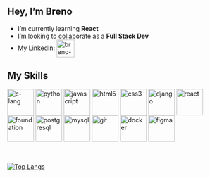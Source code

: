 ## Hey, I’m Breno
- I’m currently learning **React**
- I’m looking to collaborate as a **Full Stack Dev**
- My LinkedIn: <a href="https://www.linkedin.com/in/brenolambertini/" target="_blank"><img align="center" alt="breno-linkedin" height="40" width="40" src="https://cdn.jsdelivr.net/gh/devicons/devicon/icons/linkedin/linkedin-original.svg" /></a>


## My Skills
<div>
  <img align="center" alt="c-lang" height="60" width="60" src="https://cdn.jsdelivr.net/gh/devicons/devicon/icons/c/c-original.svg" /> 
  <img align="center" alt="python" height="60" width="60" src="https://cdn.jsdelivr.net/gh/devicons/devicon/icons/python/python-original-wordmark.svg" />
  <img align="center" alt="javascript" height="60" width="60" src="https://cdn.jsdelivr.net/gh/devicons/devicon/icons/javascript/javascript-original.svg" />
  <img align="center" alt="html5" height="60" width="60" src="https://cdn.jsdelivr.net/gh/devicons/devicon/icons/html5/html5-original.svg" />
  <img align="center" alt="css3" height="60" width="60" src="https://cdn.jsdelivr.net/gh/devicons/devicon/icons/css3/css3-original.svg" />
  <img align="center" alt="django" height="60" width="60" src="https://cdn.jsdelivr.net/gh/devicons/devicon/icons/django/django-plain-wordmark.svg" />
  <img align="center" alt="react" height="60" width="60" src="https://cdn.jsdelivr.net/gh/devicons/devicon/icons/react/react-original-wordmark.svg" />
  <img align="center" alt="foundation" height="60" width="60" src="https://cdn.jsdelivr.net/gh/devicons/devicon/icons/foundation/foundation-original-wordmark.svg" />
  <img align="center" alt="postgresql" height="60" width="60" src="https://cdn.jsdelivr.net/gh/devicons/devicon/icons/postgresql/postgresql-original-wordmark.svg" />
  <img align="center" alt="mysql" height="60" width="60" src="https://cdn.jsdelivr.net/gh/devicons/devicon/icons/mysql/mysql-original-wordmark.svg" />     
  <img align="center" alt="git" height="60" width="60" src="https://cdn.jsdelivr.net/gh/devicons/devicon/icons/git/git-original-wordmark.svg" />
  <img align="center" alt="docker" height="60" width="60" src="https://cdn.jsdelivr.net/gh/devicons/devicon/icons/docker/docker-original-wordmark.svg" />
  <img align="center" alt="figma" height="60" width="60" src="https://cdn.jsdelivr.net/gh/devicons/devicon/icons/figma/figma-original.svg" />
</div>

<br></br>
[![Top Langs](https://github-readme-stats.vercel.app/api/top-langs/?username=br-N&layout=compact&langs_count=8&theme=tokyonight)](https://github.com/br-N/)


<!---
br-N/br-N is a ✨ special ✨ repository because its `README.md` (this file) appears on your GitHub profile.
You can click the Preview link to take a look at your changes.
- 📫 How to reach me...
--->
